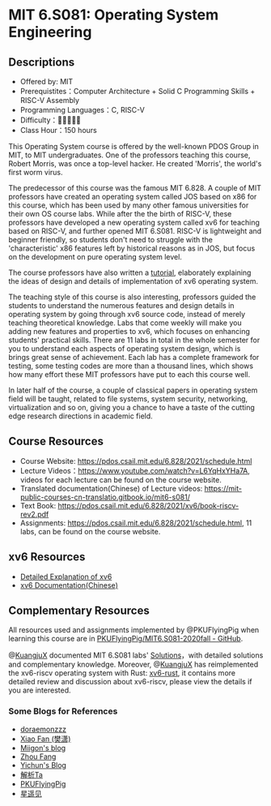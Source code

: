 # MIT 6.S081: Operating System Engineering

## Descriptions

- Offered by: MIT
- Prerequistites：Computer Architecture + Solid C Programming Skills + RISC-V Assembly
- Programming Languages：C, RISC-V
- Difficulty：🌟🌟🌟🌟🌟
- Class Hour：150 hours

This Operating System course is offered by the well-known PDOS Group in MIT, to MIT undergraduates. One of the professors teaching this course, Robert Morris, was once a top-level hacker. He created 'Morris', the world's first worm virus.

The predecessor of this course was the famous MIT 6.828. A couple of MIT professors have created an operating system called JOS based on x86 for this course, which has been used by many other famous universities for their own OS course labs. While after the the birth of RISC-V, these professors have developed a new operating system called xv6 for teaching based on RISC-V, and further opened MIT 6.S081. RISC-V is lightweight and beginner friendly, so students don't need to struggle with the 'characteristic' x86 features left by historical reasons as in JOS, but focus on the development on pure operating system level. 

The course professors have also written a [tutorial](https://pdos.csail.mit.edu/6.828/2021/xv6/book-riscv-rev2.pdf), elaborately explaining the ideas of design and details of implementation of xv6 operating system. 

The teaching style of this course is also interesting, professors guided the students to understand the numerous features and design details in operating system by going through xv6 source code, instead of merely teaching theoretical knowledge. Labs that come weekly will make you adding new features and properties to xv6, which focuses on enhancing students' practical skills. There are 11 labs in total in the whole semester for you to understand each aspects of operating system design, which is brings great sense of achievement. Each lab has a complete framework for testing, some testing codes are more than a thousand lines, which shows how many effort these MIT professors have put to each this course well. 

In later half of the course, a couple of classical papers in operating system field will be taught, related to file systems, system security, networking, virtualization and so on, giving you a chance to have a taste of the cutting edge research directions in academic field.

## Course Resources

- Course Website: <https://pdos.csail.mit.edu/6.828/2021/schedule.html>
- Lecture Videos：<https://www.youtube.com/watch?v=L6YqHxYHa7A>, videos for each lecture can be found on the course website.
- Translated documentation(Chinese) of Lecture videos: <https://mit-public-courses-cn-translatio.gitbook.io/mit6-s081/>
- Text Book: <https://pdos.csail.mit.edu/6.828/2021/xv6/book-riscv-rev2.pdf>
- Assignments: <https://pdos.csail.mit.edu/6.828/2021/schedule.html>, 11 labs, can be found on the course website.

## xv6 Resources

- [Detailed Explanation of xv6](https://space.bilibili.com/1040264970/)
- [xv6 Documentation(Chinese)](https://th0ar.gitbooks.io/xv6-chinese/content/index.html)

## Complementary Resources

All resources used and assignments implemented by @PKUFlyingPig when learning this course are in [PKUFlyingPig/MIT6.S081-2020fall - GitHub][github_pkuflyingpig].

@[KuangjuX] documented MIT 6.S081 labs' [Solutions][solution_kuangjux]，with detailed solutions and complementary knowledge. Moreover, @[KuangjuX] has reimplemented the xv6-riscv operating system with Rust: [xv6-rust], it contains more detailed review and discussion about xv6-riscv, please view the details if you are interested. 

[github_pkuflyingpig]: https://github.com/PKUFlyingPig/MIT6.S081-2020fall
[KuangjuX]: https://github.com/KuangjuX
[solution_kuangjux]: https://github.com/KuangjuX/xv6-riscv-solution
[xv6-rust]: https://github.com/Ko-oK-OS/xv6-rust

### Some Blogs for References

- [doraemonzzz](http://doraemonzzz.com/tags/6-S081/)
- [Xiao Fan (樊潇)](https://fanxiao.tech/posts/MIT-6S081-notes/)
- [Miigon's blog](https://blog.miigon.net/categories/mit6-s081/)
- [Zhou Fang](https://walkerzf.github.io/categories/6-S081/index.html)
- [Yichun's Blog](https://www.yichuny.page/tags/Operating%20System)
- [解析Ta](https://blog.csdn.net/u013577996/article/details/108679997)
- [PKUFlyingPig](https://github.com/PKUFlyingPig/MIT6.S081-2020fall)
- [星遥见](https://www.cnblogs.com/weijunji/tag/XV6/)
